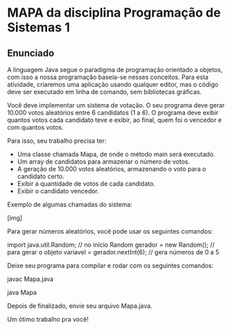 # MAPA da disciplina Programação de Sistemas 1

## Enunciado

A linguagem Java segue o paradigma de programação orientado a objetos, com isso a nossa programação baseia-se nesses conceitos. Para esta atividade, criaremos uma aplicação usando qualquer editor, mas o código deve ser executado em linha de comando, sem bibliotecas gráficas.

Você deve implementar um sistema de votação. O seu programa deve gerar 10.000 votos aleatórios entre 6 candidatos (1 a 6). O programa deve exibir quantos votos cada candidato teve e exibir, ao final, quem foi o vencedor e com quantos votos.

Para isso, seu trabalho precisa ter:

* Uma classe chamada Mapa, de onde o método main será executado.
* Um array de candidatos para armazenar o número de votos.
* A geração de 10.000 votos aleatórios, armazenando o voto para o candidato certo.
* Exibir a quantidade de votos de cada candidato.
* Exibir o candidato vencedor.

Exemplo de algumas chamadas do sistema:

[img]

Para gerar números aleatórios, você pode usar os seguintes comandos:

import java.util.Random; // no início
Random gerador = new Random(); // para gerar o objeto
variavel = gerador.nextInt(6);  // gera números de 0 a 5

Deixe seu programa para compilar e rodar com os seguintes comandos:

javac Mapa.java

java Mapa

Depois de finalizado, envie seu arquivo Mapa.java.

Um ótimo trabalho pra você!